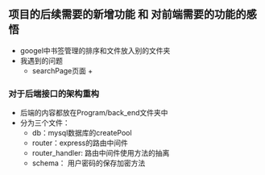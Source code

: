 ## 项目的后续需要的新增功能 和 对前端需要的功能的感悟

+ googel中书签管理的排序和文件放入别的文件夹
+ 我遇到的问题
  + searchPage页面
    + 

### 对于后端接口的架构重构
+ 后端的内容都放在Program/back_end文件夹中
+ 分为三个文件：
    + db：mysql数据库的createPool
    + router：express的路由中间件
    + router_handler: 路由中间件使用方法的抽离
    + schema： 用户密码的保存加密方法
